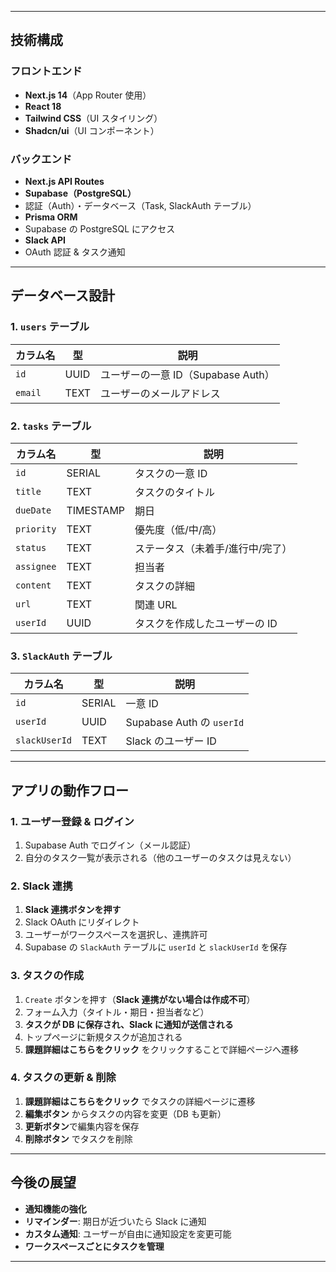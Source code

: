 
---

## **技術構成**
### **フロントエンド**
- **Next.js 14**（App Router 使用）
- **React 18**
- **Tailwind CSS**（UI スタイリング）
- **Shadcn/ui**（UI コンポーネント）

### **バックエンド**
- **Next.js API Routes**
- **Supabase（PostgreSQL）**
- 認証（Auth）・データベース（Task, SlackAuth テーブル）
- **Prisma ORM**
- Supabase の PostgreSQL にアクセス
- **Slack API**
- OAuth 認証 & タスク通知

---

## **データベース設計**
### **1. `users` テーブル**
| カラム名  | 型       | 説明 |
|-----------|---------|------|
| `id` | UUID | ユーザーの一意 ID（Supabase Auth） |
| `email` | TEXT | ユーザーのメールアドレス |

### **2. `tasks` テーブル**
| カラム名  | 型       | 説明 |
|-----------|---------|------|
| `id` | SERIAL | タスクの一意 ID |
| `title` | TEXT | タスクのタイトル |
| `dueDate` | TIMESTAMP | 期日 |
| `priority` | TEXT | 優先度（低/中/高） |
| `status` | TEXT | ステータス（未着手/進行中/完了） |
| `assignee` | TEXT | 担当者 |
| `content` | TEXT | タスクの詳細 |
| `url` | TEXT | 関連 URL |
| `userId` | UUID | タスクを作成したユーザーの ID |

### **3. `SlackAuth` テーブル**
| カラム名  | 型       | 説明 |
|-----------|---------|------|
| `id` | SERIAL | 一意 ID |
| `userId` | UUID | Supabase Auth の `userId` |
| `slackUserId` | TEXT | Slack のユーザー ID |

---

## **アプリの動作フロー**
### **1. ユーザー登録 & ログイン**
1. Supabase Auth でログイン（メール認証）
2. 自分のタスク一覧が表示される（他のユーザーのタスクは見えない）

### **2. Slack 連携**
1. **Slack 連携ボタンを押す**
2. Slack OAuth にリダイレクト
3. ユーザーがワークスペースを選択し、連携許可
4. Supabase の `SlackAuth` テーブルに `userId` と `slackUserId` を保存

### **3. タスクの作成**
1. `Create` ボタンを押す（**Slack 連携がない場合は作成不可**）
2. フォーム入力（タイトル・期日・担当者など）
3. **タスクが DB に保存され、Slack に通知が送信される**
4. トップページに新規タスクが追加される
5. **課題詳細はこちらをクリック** をクリックすることで詳細ページへ遷移

### **4. タスクの更新 & 削除**
1. **課題詳細はこちらをクリック** でタスクの詳細ページに遷移
2. **編集ボタン** からタスクの内容を変更（DB も更新）
3. **更新ボタン**で編集内容を保存
4. **削除ボタン** でタスクを削除

---

## **今後の展望**
- **通知機能の強化**
- **リマインダー**: 期日が近づいたら Slack に通知
- **カスタム通知**: ユーザーが自由に通知設定を変更可能
- **ワークスペースごとにタスクを管理**
---
